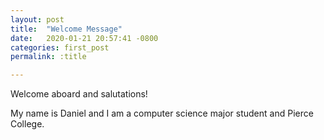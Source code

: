 ```yaml
---
layout: post
title:  "Welcome Message"
date:   2020-01-21 20:57:41 -0800
categories: first_post
permalink: :title

---
```

Welcome aboard and salutations!

My name is Daniel and I am a computer science major student and Pierce College.
